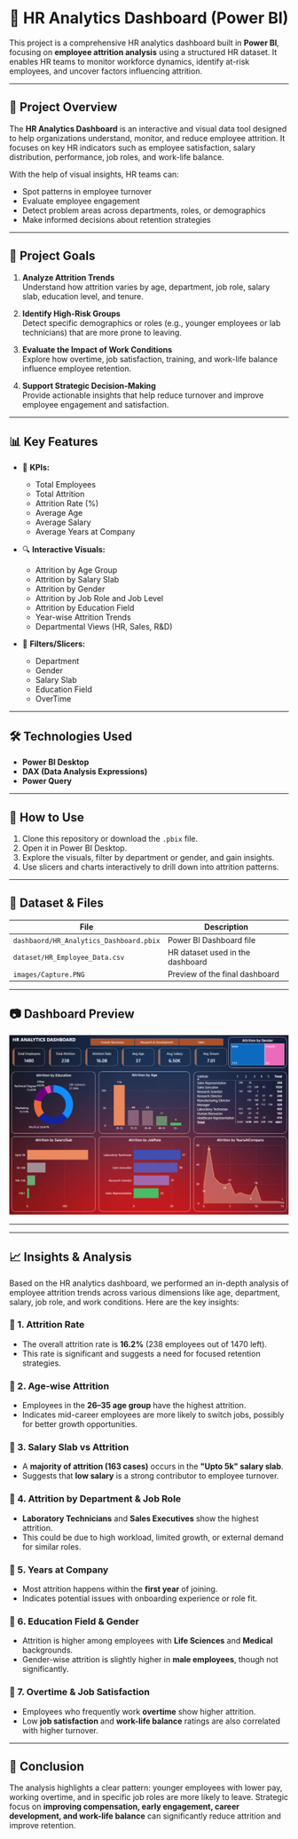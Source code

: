 # 💼 HR Analytics Dashboard (Power BI)

This project is a comprehensive HR analytics dashboard built in **Power BI**, focusing on **employee attrition analysis** using a structured HR dataset. It enables HR teams to monitor workforce dynamics, identify at-risk employees, and uncover factors influencing attrition.

---

## 📌 Project Overview

The **HR Analytics Dashboard** is an interactive and visual data tool designed to help organizations understand, monitor, and reduce employee attrition. It focuses on key HR indicators such as employee satisfaction, salary distribution, performance, job roles, and work-life balance.  

With the help of visual insights, HR teams can:
- Spot patterns in employee turnover
- Evaluate employee engagement
- Detect problem areas across departments, roles, or demographics
- Make informed decisions about retention strategies

---

## 🎯 Project Goals

1. **Analyze Attrition Trends**  
   Understand how attrition varies by age, department, job role, salary slab, education level, and tenure.

2. **Identify High-Risk Groups**  
   Detect specific demographics or roles (e.g., younger employees or lab technicians) that are more prone to leaving.

3. **Evaluate the Impact of Work Conditions**  
   Explore how overtime, job satisfaction, training, and work-life balance influence employee retention.

4. **Support Strategic Decision-Making**  
   Provide actionable insights that help reduce turnover and improve employee engagement and satisfaction.

---

## 📊 Key Features

- 📌 **KPIs:**
  - Total Employees
  - Total Attrition
  - Attrition Rate (%)
  - Average Age
  - Average Salary
  - Average Years at Company

- 🔍 **Interactive Visuals:**
  - Attrition by Age Group
  - Attrition by Salary Slab
  - Attrition by Gender
  - Attrition by Job Role and Job Level
  - Attrition by Education Field
  - Year-wise Attrition Trends
  - Departmental Views (HR, Sales, R&D)

- 📎 **Filters/Slicers:**
  - Department
  - Gender
  - Salary Slab
  - Education Field
  - OverTime

---

## 🛠️ Technologies Used

- **Power BI Desktop**
- **DAX (Data Analysis Expressions)**
- **Power Query**

---

## 🚀 How to Use

1. Clone this repository or download the `.pbix` file.
2. Open it in Power BI Desktop.
3. Explore the visuals, filter by department or gender, and gain insights.
4. Use slicers and charts interactively to drill down into attrition patterns.

---

## 📁 Dataset & Files

| File | Description |
|------|-------------|
| `dashbaord/HR_Analytics_Dashboard.pbix` | Power BI Dashboard file |
| `dataset/HR_Employee_Data.csv` | HR dataset used in the dashboard |
| `images/Capture.PNG` | Preview of the final dashboard |

---

## 📷 Dashboard Preview

![Dashboard Preview](images/Capture.PNG)

---

---

## 📈 Insights & Analysis

Based on the HR analytics dashboard, we performed an in-depth analysis of employee attrition trends across various dimensions like age, department, salary, job role, and work conditions. Here are the key insights:

### 🔹 1. Attrition Rate
- The overall attrition rate is **16.2%** (238 employees out of 1470 left).
- This rate is significant and suggests a need for focused retention strategies.

### 🔹 2. Age-wise Attrition
- Employees in the **26–35 age group** have the highest attrition.
- Indicates mid-career employees are more likely to switch jobs, possibly for better growth opportunities.

### 🔹 3. Salary Slab vs Attrition
- A **majority of attrition (163 cases)** occurs in the **"Upto 5k" salary slab**.
- Suggests that **low salary** is a strong contributor to employee turnover.

### 🔹 4. Attrition by Department & Job Role
- **Laboratory Technicians** and **Sales Executives** show the highest attrition.
- This could be due to high workload, limited growth, or external demand for similar roles.

### 🔹 5. Years at Company
- Most attrition happens within the **first year** of joining.
- Indicates potential issues with onboarding experience or role fit.

### 🔹 6. Education Field & Gender
- Attrition is higher among employees with **Life Sciences** and **Medical** backgrounds.
- Gender-wise attrition is slightly higher in **male employees**, though not significantly.

### 🔹 7. Overtime & Job Satisfaction
- Employees who frequently work **overtime** show higher attrition.
- Low **job satisfaction** and **work-life balance** ratings are also correlated with higher turnover.

---

## 📌 Conclusion

The analysis highlights a clear pattern: younger employees with lower pay, working overtime, and in specific job roles are more likely to leave. Strategic focus on **improving compensation, early engagement, career development, and work-life balance** can significantly reduce attrition and improve retention.


